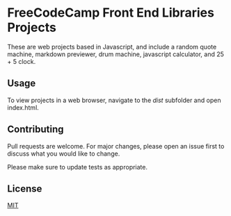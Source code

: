 # FreeCodeCamp Front End Libraries Projects
These are web projects based in Javascript, and include a random quote machine, markdown previewer, drum machine, javascript calculator, and 25 + 5 clock.

## Usage
To view projects in a web browser, navigate to the *dist* subfolder and open index.html.

## Contributing
Pull requests are welcome. For major changes, please open an issue first to discuss what you would like to change.

Please make sure to update tests as appropriate.

## License
[MIT](https://choosealicense.com/licenses/mit/)
